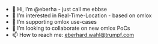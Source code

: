 - 👋 Hi, I’m @eberha - just call me ebbse
- 👀 I’m interested in Real-Time-Location - based on omlox
- 🌱 I’m supporting omlox use-cases
- 💞️ I’m looking to collaborate on new omlox PoCs
- 📫 How to reach me: eberhard.wahl@trumpf.com

<!---
eberha/eberha is a ✨ special ✨ repository because its `README.md` (this file) appears on your GitHub profile.
You can click the Preview link to take a look at your changes.
--->
